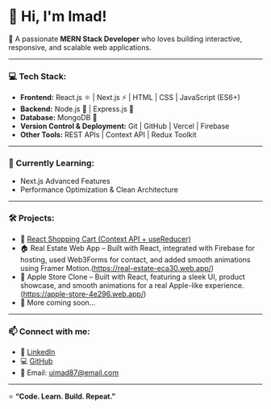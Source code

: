 # 👋 Hi, I'm Imad!

🚀 A passionate **MERN Stack Developer** who loves building interactive, responsive, and scalable web applications.

---

### 💻 Tech Stack:
- **Frontend:** React.js ⚛️ | Next.js ⚡ | HTML | CSS | JavaScript (ES6+)
- **Backend:** Node.js 🌿 | Express.js 🚀
- **Database:** MongoDB 🍃
- **Version Control & Deployment:** Git | GitHub | Vercel | Firebase
- **Other Tools:** REST APIs | Context API | Redux Toolkit 

---

### 🧠 Currently Learning:
- Next.js Advanced Features
- Performance Optimization & Clean Architecture

---

### 🛠️ Projects:
- 🛒 [React Shopping Cart (Context API + useReducer)](https://react-shopping-cart-context-api.vercel.app)
- 🏠 Real Estate Web App – Built with React, integrated with Firebase for hosting, used Web3Forms for contact, and added smooth animations using Framer Motion.(https://real-estate-eca30.web.app/)
- 🍏 Apple Store Clone – Built with React, featuring a sleek UI, product showcase, and smooth animations for a real Apple-like experience.(https://apple-store-4e296.web.app/)
- 💼 More coming soon...

---

### 📫 Connect with me:
- 💼 [LinkedIn](www.linkedin.com/in/imaddev)
- 💻 [GitHub](https://github.com/Imadu87)
- 📧 Email: uimad87@email.com

---

⭐ **“Code. Learn. Build. Repeat.”**
